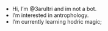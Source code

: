 - Hi, I’m @3arultri and im not a bot.
- I’m interested in antrophology.
- I’m currently learning hodric magic;



